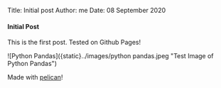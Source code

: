 Title: Initial post
Author: me
Date: 08 September 2020

#### Initial Post

This is the first post. Tested on Github Pages!

![Python Pandas]({static}../images/python pandas.jpeg "Test Image of Python Pandas")

Made with [pelican](https://getpelican.com)!
